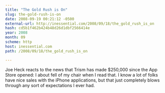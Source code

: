 ```yaml
---
title: "The Gold Rush is On"
slug: the-gold-rush-is-on
date: 2008-09-19 00:21:12 -0500
external-url: http://inessential.com/2008/09/18/the_gold_rush_is_on
hash: cd5b1f462b424b48d26d1dbf2566414e
year: 2008
month: 09
scheme: http
host: inessential.com
path: /2008/09/18/the_gold_rush_is_on

---
```


Joe Heck reacts to the news that Trism has made $250,000 since the App Store opened: I about fell of my chair when I read that. I know a lot of folks have nice sales with the iPhone applications, but that just completely blows through any sort of expectations I ever had.
